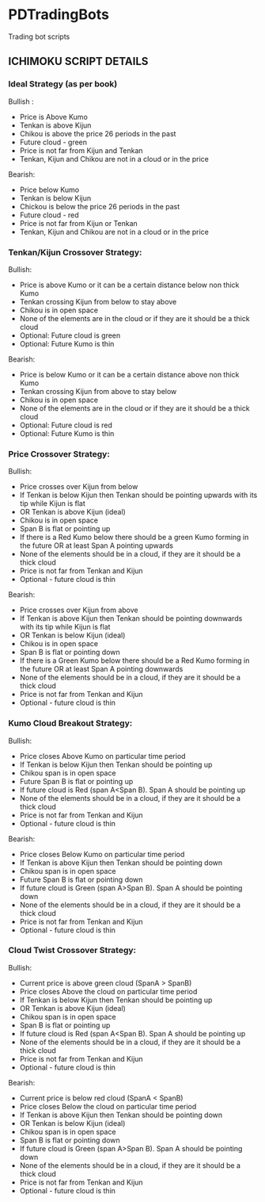 # PDTradingBots
Trading bot scripts


## ICHIMOKU SCRIPT DETAILS
### Ideal Strategy (as per book)

Bullish :
- Price is Above Kumo
- Tenkan is above Kijun
- Chikou is above the price 26 periods in the past
- Future cloud - green
- Price is not far from Kijun and Tenkan
- Tenkan, Kijun and Chikou are not in a cloud or in the price

Bearish:
- Price below Kumo
- Tenkan is below Kijun
- Chickou is below the price 26 periods in the past
- Future cloud - red
- Price is not far from Kijun or Tenkan
- Tenkan, Kijun and Chikou are not in a cloud or in the price

### Tenkan/Kijun Crossover Strategy:

Bullish:
- Price is above Kumo or it can be a certain distance below non thick Kumo
- Tenkan crossing Kijun from below to stay above
- Chikou is in open space
- None of the elements are in the cloud or if they are it should be a thick cloud
- Optional: Future cloud is green
- Optional: Future Kumo is thin

Bearish:
- Price is below Kumo or it can be a certain distance above non thick Kumo
- Tenkan crossing Kijun from above to stay below
- Chikou is in open space
- None of the elements are in the cloud or if they are it should be a thick cloud
- Optional: Future cloud is red
- Optional: Future Kumo is thin

### Price Crossover Strategy:

Bullish:
- Price crosses over Kijun from below
- If Tenkan is below Kijun then Tenkan should be pointing upwards with its tip while Kijun is flat
- OR Tenkan is above Kijun (ideal)
- Chikou is in open space
- Span B is flat or pointing up
- If there is a Red Kumo below there should be a green Kumo forming in the future
OR at least Span A pointing upwards
- None of the elements should be in a cloud, if they are it should be a thick cloud
- Price is not far from Tenkan and Kijun
- Optional - future cloud is thin

Bearish:
- Price crosses over Kijun from above
- If Tenkan is above Kijun then Tenkan should be pointing downwards with its tip while Kijun is flat
- OR Tenkan is below Kijun (ideal)
- Chikou is in open space
- Span B is flat or pointing down
- If there is a Green Kumo below there should be a Red Kumo forming in the future
OR at least Span A pointing downwards
- None of the elements should be in a cloud, if they are it should be a thick cloud
- Price is not far from Tenkan and Kijun
- Optional - future cloud is thin


### Kumo Cloud Breakout Strategy:

Bullish:
- Price closes Above Kumo on particular time period
- If Tenkan is below Kijun then Tenkan should be pointing up
- Chikou span is in open space
- Future Span B is flat or pointing up
- If future cloud is Red (span A<Span B). Span A should be pointing up
- None of the elements should be in a cloud, if they are it should be a thick cloud
- Price is not far from Tenkan and Kijun
- Optional - future cloud is thin


Bearish:
- Price closes Below Kumo on particular time period
- If Tenkan is above Kijun then Tenkan should be pointing down
- Chikou span is in open space
- Future Span B is flat or pointing down
- If future cloud is Green (span A>Span B). Span A should be pointing down
- None of the elements should be in a cloud, if they are it should be a thick cloud
- Price is not far from Tenkan and Kijun
- Optional - future cloud is thin

### Cloud Twist Crossover Strategy:

Bullish:
- Current price is above green cloud (SpanA > SpanB)
- Price closes Above the cloud on particular time period
- If Tenkan is below Kijun then Tenkan should be pointing up
- OR Tenkan is above Kijun (ideal)
- Chikou span is in open space
- Span B is flat or pointing up
- If future cloud is Red (span A<Span B). Span A should be pointing up
- None of the elements should be in a cloud, if they are it should be a thick cloud
- Price is not far from Tenkan and Kijun
- Optional - future cloud is thin

Bearish:
- Current price is below red cloud (SpanA < SpanB)
- Price closes Below the cloud on particular time period
- If Tenkan is above Kijun then Tenkan should be pointing down
- OR Tenkan is below Kijun (ideal)
- Chikou span is in open space
- Span B is flat or pointing down
- If future cloud is Green (span A>Span B). Span A should be pointing down
- None of the elements should be in a cloud, if they are it should be a thick cloud
- Price is not far from Tenkan and Kijun
- Optional - future cloud is thin


